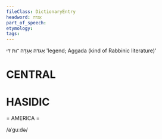 ```yaml
---
fileClass: DictionaryEntry
headword: אַגדה
part_of_speech: 
etymology: 
tags: 
---
```

אַגדה
אַגָּדָה
־ות
די
'legend; Aggada (kind of Rabbinic literature)'

CENTRAL
========

HASIDIC
=======
= AMERICA = 

/aˈguːdə/
